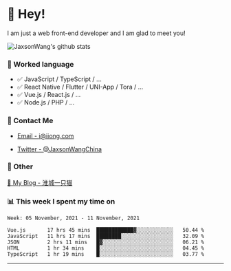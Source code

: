 # 👋 Hey!

I am just a web front-end developer and I am glad to meet you!

![JaxsonWang's github stats](https://github-readme-stats.vercel.app/api?username=JaxsonWang&&show_icons=true&&title_color=1abc9c&&icon_color=1abc9c)


### 📝 Worked language

- ✅ JavaScript / TypeScript / ...
- ✅ React Native / Flutter / UNI-App / Tora / ...
- ✅ Vue.js / React.js / ...
- ✅ Node.js / PHP / ...

### 📮 Contact Me

- [Email - i@iiong.com](mailto:i@iiong.com)

- [Twitter - @JaxsonWangChina](https://twitter.com/JaxsonWangChina)

### 🤪 Other

[📌 My Blog - 淮城一只猫](https://iiong.com)

### 📊 This week I spent my time on

<!--START_SECTION:waka-->
```text
Week: 05 November, 2021 - 11 November, 2021

Vue.js       17 hrs 45 mins  ████████████▓░░░░░░░░░░░░   50.44 % 
JavaScript   11 hrs 17 mins  ████████░░░░░░░░░░░░░░░░░   32.09 % 
JSON         2 hrs 11 mins   █▓░░░░░░░░░░░░░░░░░░░░░░░   06.21 % 
HTML         1 hr 34 mins    █░░░░░░░░░░░░░░░░░░░░░░░░   04.45 % 
TypeScript   1 hr 19 mins    █░░░░░░░░░░░░░░░░░░░░░░░░   03.77 % 
```
<!--END_SECTION:waka-->

---

